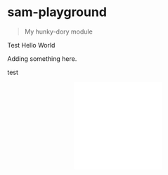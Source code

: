 # sam-playground

> My hunky-dory module

Test
Hello
World

Adding something here.

test

<div align="center">
	<img src="sb.svg" width="200" height="200">
</div>
